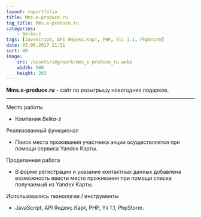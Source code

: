 ```yaml
---
layout: ruportfolio
title: Mms.e-produce.ru
tag_title: Mms.e-produce.ru
categories:
    - Belka-z
tags: [JavaScript, API Яндекс.Карт, PHP, Yii 1.1, PhpStorm]
date: 03.06.2017 21:51
sort: 40
image: 
    src: /assets/img/work/mms_e-produce_ru.webp 
    width: 500
    height: 283
---
```


**Mms.e-produce.ru** - сайт по розыгрышу новогодних подарков.

---

Место работы

* Компания _Belka-z_

Реализованный функционал

* Поиск места проживания участника акции осуществляется при помощи сервиса Yandex Карты.

Проделанная работа

* В форме регистрации и указание контактных данных добавлена возможность ввести место проживания при помощи списка получаемый из Yandex Карты.

Использовались технологии / инструменты

* JavaScript, API Яндекс.Карт, PHP, Yii 1.1, PhpStorm.
